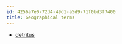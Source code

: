 ```yaml
---
id: 4256a7e0-72d4-49d1-a5d9-71f0bd3f7400
title: Geographical terms
---
```


-   [detritus](20201029195142-detritus)
